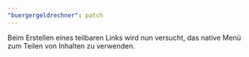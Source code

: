 ```yaml
---
"buergergeldrechner": patch
---
```


Beim Erstellen eines teilbaren Links wird nun versucht, das native Menü zum Teilen von Inhalten zu verwenden.
